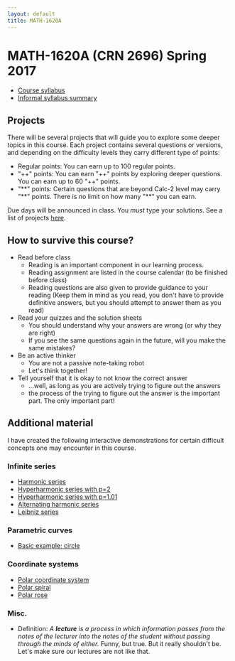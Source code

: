 ```yaml
---
layout: default
title: MATH-1620A
---
```


# MATH-1620A (CRN 2696) Spring 2017

* [Course syllabus](syllabus/)
* [Informal syllabus summary](summary/)

## Projects

There will be several projects that will guide you to explore some deeper
topics in this course.
Each project contains several questions or versions,
and depending on the difficulty levels they carry different type of points:

* Regular points: You can earn up to 100 regular points.
* "++" points: You can earn "++" points by exploring deeper questions.
  You can earn up to 60 "++" points.
* "\*\*" points: Certain questions that are beyond Calc-2 level may carry
  "\*\*" points. There is no limit on how many "\*\*" you can earn.

Due days will be announced in class.
You _must_ type your solutions.
See a list of projects [here](projects/).

## How to survive this course?

* Read before class
  - Reading is an important component in our learning process.
  - Reading assignment are listed in the course calendar (to be finished before class)
  - Reading questions are also given to provide guidance to your reading
    (Keep them in mind as you read, you don't have to provide definitive answers,
    but you should attempt to answer them as you read)
* Read your quizzes and the solution sheets
  - You should understand why your answers are wrong (or why they are right)
  - If you see the same questions again in the future, will you make the same mistakes?
* Be an active thinker
  - You are not a passive note-taking robot
  - Let's think together!
* Tell yourself that it is okay to not know the correct answer
  - ...well, as long as you are actively trying to figure out the answers
  - the process of the trying to figure out the answer is the important part.
    The only important part!

## Additional material

I have created the following interactive demonstrations for certain
difficult concepts one may encounter in this course.

### Infinite series

- [Harmonic series](series-p1/)
- [Hyperharmonic series with p=2](series-p2/)
- [Hyperharmonic series with p=1.01](series-p101/)
- [Alternating harmonic series](series-a1/)
- [Leibniz series](series-leibniz/)

### Parametric curves

- [Basic example: circle](parametric/)

### Coordinate systems

- [Polar coordinate system](polar/)
- [Polar spiral](polar-spiral/)
- [Polar rose](polar-rose/)

### Misc.

* Definition: _A __lecture__ is a process in which information passes
  from the notes of the lecturer into the notes of the student
  without passing through the minds of either._
  Funny, but true.
  But it really shouldn't be.
  Let's make sure our lectures are not like that.
